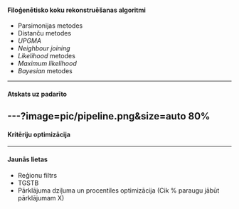 #### Filoģenētisko koku rekonstruēšanas algoritmi
* Parsimonijas metodes
* Distanču metodes
 * *UPGMA*
 * *Neighbour joining*
* *Likelihood* metodes
 * *Maximum likelihood*
* *Bayesian* metodes
---
#### Atskats uz padarīto
---?image=pic/pipeline.png&size=auto 80%
---
#### Kritēriju optimizācija

---
#### Jaunās lietas
* Reģionu filtrs
 * TGSTB
* Pārklājuma dziļuma un procentiles optimizācija (Cik % paraugu jābūt pārklājumam X)

